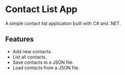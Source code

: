 # Contact List App

A simple contact list application built with C# and .NET.

## Features
- Add new contacts.
- List all contacts.
- Save contacts to a JSON file.
- Load contacts from a JSON file.